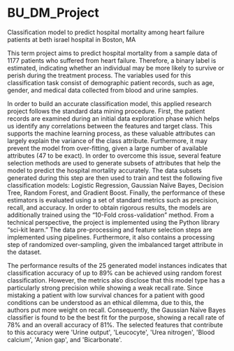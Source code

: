 # BU_DM_Project
Classification model to predict hospital mortality among heart failure patients at beth israel hospital in Boston, MA

This term project aims to predict hospital mortality from a sample data of 1177 patients who suffered from heart failure. Therefore, a binary label is estimated, indicating whether an individual may be more likely to survive or perish during the treatment process. The variables used for this classification task consist of demographic patient records, such as age, gender, and medical data collected from blood and urine samples.

In order to build an accurate classification model, this applied research project follows the standard data mining procedure. First, the patient records are examined during an initial data exploration phase which helps us identify any correlations between the features and target class. This supports the machine learning process, as these valuable attributes can largely explain the variance of the class attribute. Furthermore, it may prevent the model from over-fitting, given a large number of available attributes (47 to be exact). In order to overcome this issue, several feature selection methods are used to generate subsets of attributes that help the model to predict the hospital mortality accurately. The data subsets generated during this step are then used to train and test the following five classification models: Logistic Regression, Gaussian Naïve Bayes, Decision Tree, Random Forest, and Gradient Boost. Finally, the performance of these estimators is evaluated using a set of standard metrics such as precision, recall, and accuracy. In order to obtain rigorous results, the models are additionally trained using the “10-Fold cross-validation” method. From a technical perspective, the project is implemented using the Python library “sci-kit learn.” The data pre-processing and feature selection steps are implemented using pipelines. Furthermore, it also contains a processing step of randomized over-sampling, given the imbalanced target attribute in the dataset.

The performance results of the 25 generated model instances indicates that classification accuracy of up to 89% can be achieved using random forest classification. However, the metrics also disclose that this model type has a particularly strong precision while showing a weak recall rate. Since mistaking a patient with low survival chances for a patient with good conditions can be understood as an ethical dilemma, due to this, the authors put more weight on recall. Consequently, the Gaussian Naïve Bayes classifier is found to be the best fit for the purpose, showing a recall rate of 78% and an overall accuracy of 81%. The selected features that contribute to this accuracy were 'Urine output', 'Leucocyte', 'Urea nitrogen', 'Blood calcium', 'Anion gap', and 'Bicarbonate'.

